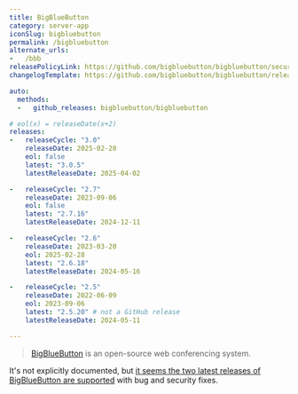 ```yaml
---
title: BigBlueButton
category: server-app
iconSlug: bigbluebutton
permalink: /bigbluebutton
alternate_urls:
-   /bbb
releasePolicyLink: https://github.com/bigbluebutton/bigbluebutton/security
changelogTemplate: https://github.com/bigbluebutton/bigbluebutton/releases/tag/v__LATEST__

auto:
  methods:
  -   github_releases: bigbluebutton/bigbluebutton

# eol(x) = releaseDate(x+2)
releases:
-   releaseCycle: "3.0"
    releaseDate: 2025-02-28
    eol: false
    latest: "3.0.5"
    latestReleaseDate: 2025-04-02

-   releaseCycle: "2.7"
    releaseDate: 2023-09-06
    eol: false
    latest: "2.7.16"
    latestReleaseDate: 2024-12-11

-   releaseCycle: "2.6"
    releaseDate: 2023-03-20
    eol: 2025-02-28
    latest: "2.6.18"
    latestReleaseDate: 2024-05-16

-   releaseCycle: "2.5"
    releaseDate: 2022-06-09
    eol: 2023-09-06
    latest: "2.5.20" # not a GitHub release
    latestReleaseDate: 2024-05-11

---
```


> [BigBlueButton](https://bigbluebutton.org/) is an open-source web conferencing system.

It's not explicitly documented, but [it seems the two latest releases of BigBlueButton are supported](https://groups.google.com/g/bigbluebutton-dev/c/Nj1_U797q2c)
with bug and security fixes.
